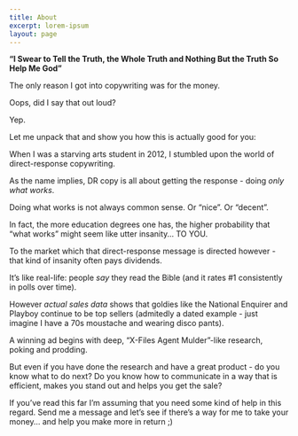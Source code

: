 ```yaml
---
title: About
excerpt: lorem-ipsum
layout: page
---
```

**“I Swear to Tell the Truth, the Whole Truth and Nothing But the Truth So Help Me God”**

The only reason I got into copywriting was for the money.

Oops, did I say that out loud?

Yep.

Let me unpack that and show you how this is actually good for you:

When I was a starving arts student in 2012, I stumbled upon the world of direct-response copywriting.

As the name implies, DR copy is all about getting the response - doing *only what works*.

Doing what works is not always common sense. Or “nice”. Or “decent”.

In fact, the more education degrees one has, the higher probability that “what works” might seem like utter insanity… TO YOU.

To the market which that direct-response message is directed however - that kind of insanity often pays dividends.

It’s like real-life: people *say* they read the Bible (and it rates #1 consistently in polls over time).

However *actual sales data* shows that goldies like the National Enquirer and Playboy continue to be top sellers (admitedly a dated example - just imagine I have a 70s moustache and wearing disco pants).

A winning ad begins with deep, “X-Files Agent Mulder”-like research, poking and prodding.

But even if you have done the research and have a great product - do you know what to do next? Do you know how to communicate in a way that is efficient, makes you stand out and helps you get the sale?

If you’ve read this far I’m assuming that you need some kind of help in this regard. Send me a message and let’s see if there’s a way for me to take your money… and help you make more in return ;)
